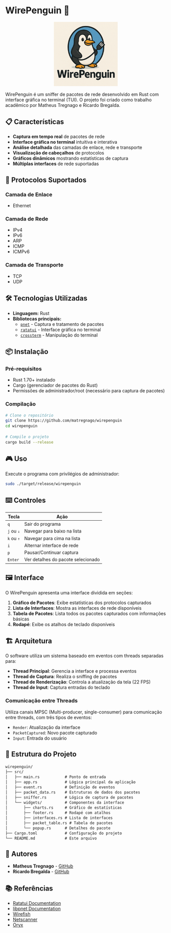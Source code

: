 # WirePenguin 🐧

<p align="center">
  <img src="logo.png" alt="WirePenguin Logo" width="200"/>

WirePenguin é um sniffer de pacotes de rede desenvolvido em Rust com interface gráfica no terminal (TUI). O projeto foi criado como trabalho acadêmico por Matheus Tregnago e Ricardo Bregalda.

## 📋 Características

- **Captura em tempo real** de pacotes de rede
- **Interface gráfica no terminal** intuitiva e interativa
- **Análise detalhada** das camadas de enlace, rede e transporte
- **Visualização de cabeçalhos** de protocolos
- **Gráficos dinâmicos** mostrando estatísticas de captura
- **Múltiplas interfaces** de rede suportadas

## 🚀 Protocolos Suportados

### Camada de Enlace
- Ethernet

### Camada de Rede
- IPv4
- IPv6
- ARP
- ICMP
- ICMPv6

### Camada de Transporte
- TCP
- UDP

## 🛠️ Tecnologias Utilizadas

- **Linguagem:** Rust
- **Bibliotecas principais:**
  - [`pnet`](https://github.com/libpnet/libpnet) - Captura e tratamento de pacotes
  - [`ratatui`](https://ratatui.rs/) - Interface gráfica no terminal
  - [`crossterm`](https://github.com/crossterm-rs/crossterm) - Manipulação do terminal

## 📦 Instalação

### Pré-requisitos

- Rust 1.70+ instalado
- Cargo (gerenciador de pacotes do Rust)
- Permissões de administrador/root (necessário para captura de pacotes)

### Compilação

```bash
# Clone o repositório
git clone https://github.com/matregnago/wirepenguin
cd wirepenguin

# Compile o projeto
cargo build --release
```

## 🎮 Uso

Execute o programa com privilégios de administrador:

```bash
sudo ./target/release/wirepenguin
```

## ⌨️ Controles

| Tecla | Ação |
|-------|------|
| `q` | Sair do programa |
| `j` ou `↓` | Navegar para baixo na lista |
| `k` ou `↑` | Navegar para cima na lista |
| `i` | Alternar interface de rede |
| `p` | Pausar/Continuar captura |
| `Enter` | Ver detalhes do pacote selecionado |

## 🖼️ Interface

O WirePenguin apresenta uma interface dividida em seções:

1. **Gráfico de Pacotes**: Exibe estatísticas dos protocolos capturados
2. **Lista de Interfaces**: Mostra as interfaces de rede disponíveis
3. **Tabela de Pacotes**: Lista todos os pacotes capturados com informações básicas
4. **Rodapé**: Exibe os atalhos de teclado disponíveis

## 🏗️ Arquitetura

O software utiliza um sistema baseado em eventos com threads separadas para:

- **Thread Principal**: Gerencia a interface e processa eventos
- **Thread de Captura**: Realiza o sniffing de pacotes
- **Thread de Renderização**: Controla a atualização da tela (22 FPS)
- **Thread de Input**: Captura entradas do teclado

### Comunicação entre Threads

Utiliza canais MPSC (Multi-producer, single-consumer) para comunicação entre threads, com três tipos de eventos:
- `Render`: Atualização da interface
- `PacketCaptured`: Novo pacote capturado
- `Input`: Entrada do usuário

## 📝 Estrutura do Projeto

```
wirepenguin/
├── src/
│   ├── main.rs           # Ponto de entrada
│   ├── app.rs            # Lógica principal da aplicação
│   ├── event.rs          # Definição de eventos
│   ├── packet_data.rs    # Estruturas de dados dos pacotes
│   ├── sniffer.rs        # Lógica de captura de pacotes
│   └── widgets/          # Componentes da interface
│       ├── charts.rs     # Gráfico de estatísticas
│       ├── footer.rs     # Rodapé com atalhos
│       ├── interfaces.rs # Lista de interfaces
│       ├── packet_table.rs # Tabela de pacotes
│       └── popup.rs      # Detalhes do pacote
├── Cargo.toml            # Configuração do projeto
└── README.md             # Este arquivo
```

## 👥 Autores

- **Matheus Tregnago** - [GitHub](https://github.com/matregnago)
- **Ricardo Bregalda** - [GitHub](https://github.com/RicardoMBregalda)

## 📚 Referências

- [Ratatui Documentation](https://ratatui.rs/)
- [libpnet Documentation](https://github.com/libpnet/libpnet)
- [Wirefish](https://github.com/WirefishInc/wirefish)
- [Netscanner](https://github.com/Chleba/netscanner)
- [Oryx](https://github.com/pythops/oryx)
